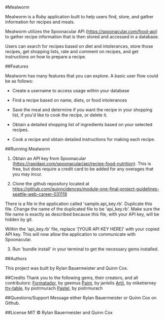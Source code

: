 
#Mealworm

Mealworm is a Ruby application built to help users find, store, and gather information for recipes and meals.

Mealworm utilizes the Spoonacular API (https://spoonacular.com/food-api) to gather recipe information that is then stored and accessed in a database.

Users can search for recipes based on diet and intolerances, store those recipes, get shopping lists, rate and comment on recipes, and get instructions on how to prepare a recipe.


##Features

Mealworm has many features that you can explore.  A basic user flow could be as follows:

  - Create a username to access usage within your database

  - Find a recipe based on name, diets, or food intolerances

  - Save the meal and determine if you want the recipe in your shopping list, if you'd like to cook the recipe, or delete it.

  - Obtain a detailed shopping list of ingredients based on your selected recipes.

  - Cook a recipe and obtain detailed instructions for making each recipe.


##Running Mealworm

1. Obtain an API key from Spoonacular (https://rapidapi.com/spoonacular/api/recipe-food-nutrition).  This is free, but does require a credit card to be added for any overages that you may incur.

2. Clone the github repository located at https://github.com/quinncidences/module-one-final-project-guidelines-seattle-web-career-031119

There is a file in the application called 'sample.api_key.rb'. Duplicate this file.  Change the name of the duplicated file to be 'api_key.rb'.  Make sure the file name is exactly as described because this file, with your API key, will be hidden by git.

Within the 'api_key.rb' file, replace '[YOUR API KEY HERE]' with your copied API key.  This will now allow the application to communicate with Spoonacular.

3. Run 'bundle install' in your terminal to get the necessary gems installed.


##Authors

This project was built by Rylan Bauermeister and Quinn Cox.


##Credits
Thank you to the following gems, their creators, and all contributors:
[Formatador](https://github.com/geemus/formatador), by geemus
[Paint](https://github.com/janlelis/paint), by janlelis
[Artii](https://github.com/miketierney/artii), by miketierney
[tty-table](https://github.com/piotrmurach/tty-table), by piotrmurach
[Pastel](https://github.com/piotrmurach/pastel), by piotrmurach

##Questions/Support
Message either Rylan Bauermeister or Quinn Cox on Github.

##License
MIT © Rylan Bauermeister and Quinn Cox
